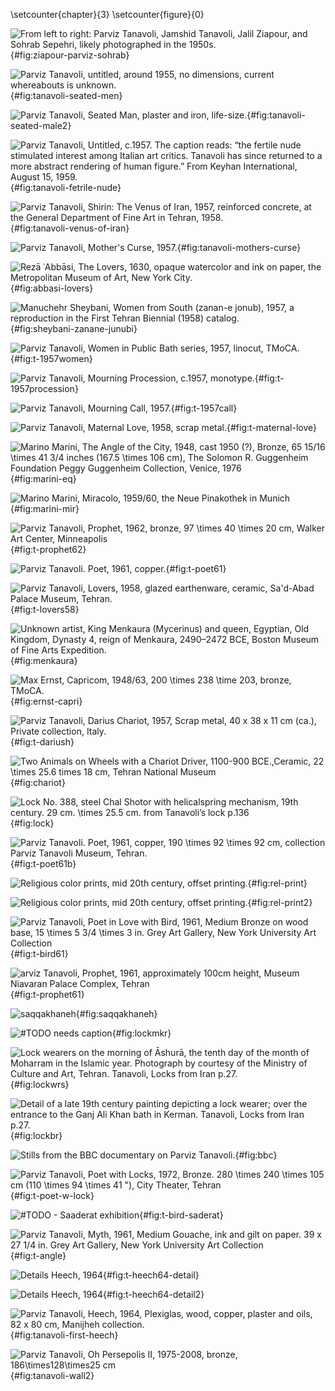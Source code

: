 \setcounter{chapter}{3} 
\setcounter{figure}{0}

![From left to right: Parviz Tanavoli, Jamshid Tanavoli, Jalil Ziapour, and Sohrab Sepehri, likely photographed in the 1950s.](ziapour-parviz-sohrab.png){#fig:ziapour-parviz-sohrab}

![Parviz Tanavoli, untitled, around 1955, no dimensions, current whereabouts is unknown.](tanavoli-seated-men.png){#fig:tanavoli-seated-men}

![Parviz Tanavoli, *Seated Man*, plaster and iron, life-size.](tanavoli-seated-man2.png){#fig:tanavoli-seated-male2}

![Parviz Tanavoli, Untitled, c.1957. The caption reads: “the fertile nude stimulated interest among Italian art critics. Tanavoli has since returned to a more abstract rendering of human figure.” From Keyhan International, August 15, 1959.](parviz-fertile-nude.png){#fig:tanavoli-fetrile-nude}

![Parviz Tanavoli, *Shirin: The Venus of Iran*, 1957, reinforced concrete, at the General Department of Fine Art in Tehran, 1958.](tanavoli-venus-of-iran.png){#fig:tanavoli-venus-of-iran}

![Parviz Tanavoli, *Mother's Curse*, 1957.](tanavoli-mother-curse.png){#fig:tanavoli-mothers-curse}

![Rezā ʿAbbāsi, *The Lovers*, 1630, opaque watercolor and ink on paper, the Metropolitan Museum of Art, New York City.](abbasi-lovers.png){#fig:abbasi-lovers}

![Manuchehr Sheybani, *Women from South (zanan-e jonub)*, 1957, a reproduction in the First Tehran Biennial (1958) catalog.](Picture1.png){#fig:sheybani-zanane-junubi}

![Parviz Tanavoli, *Women in Public Bath* series, 1957, linocut, TMoCA.](women.png){#fig:t-1957women}

![Parviz Tanavoli, *Mourning Procession*, c.1957, monotype.](procession.png){#fig:t-1957procession}

![Parviz Tanavoli, *Mourning Call*, 1957.](tanavoli-akhund.png){#fig:t-1957call}

![Parviz Tanavoli, *Maternal Love*, 1958, scrap metal.](tanavoli_ahu.png){#fig:t-maternal-love}

![Marino Marini, The Angle of the City, 1948, cast 1950 (?), Bronze, $65 15/16 \times 41 3/4 inches (167.5 \times 106 cm)$, The Solomon R. Guggenheim Foundation Peggy Guggenheim Collection, Venice, 1976](marini-eq.png){#fig:marini-eq}

![Marino Marini, *Miracolo*, 1959/60, the Neue Pinakothek in Munich](MariniMiracolo.jpg){#fig:marini-mir}

![Parviz Tanavoli, *Prophet*, 1962, bronze, $97 \times 40 \times 20 cm$, Walker Art Center, Minneapolis](prophet.jpg){#fig:t-prophet62}

![Parviz Tanavoli. *Poet*, 1961, copper.](20230714145909.png){#fig:t-poet61}

![Parviz Tanavoli, *Lovers*, 1958, glazed earthenware, ceramic, Sa'd-Abad Palace Museum, Tehran.](20230721130127.png){#fig:t-lovers58}

![Unknown artist, King Menkaura (Mycerinus) and queen, Egyptian, Old Kingdom, Dynasty 4, reign of Menkaura, 2490–2472 BCE, Boston Museum of Fine Arts Expedition.](SC227869_1680_0.jpg){#fig:menkaura}

![Max Ernst, *Capricom*, 1948/63, $200 \times 238 \time 203$, bronze, TMoCA.](66_6ec6a809456009f1a58a430b3682adfd_1540210856-1.jpg){#fig:ernst-capri}

![Parviz Tanavoli, *Darius Chariot*, 1957, Scrap metal, 40 x 38 x 11 cm (ca.), Private collection, Italy.](2-025.jpg){#fig:t-dariush}

![Two Animals on Wheels with a Chariot Driver, 1100-900 BCE.,Ceramic, $22 \times 25.6 times 18 cm$, Tehran National Museum](20230709100640.png){#fig:chariot}

![Lock No. 388, steel Chal Shotor with helicalspring mechanism, 19th century. $29 cm. \times 25.5 cm$. from Tanavoli’s lock p.136](lock.png){#fig:lock}

![Parviz Tanavoli. *Poet*, 1961, copper, $190 \times 92 \times 92 cm$, collection Parviz Tanavoli Museum, Tehran.](20230712195811.png){#fig:t-poet61b}

![Religious color prints, mid 20th century, offset printing.](20230721124432.png){#fig:rel-print}

![Religious color prints, mid 20th century, offset printing.](20230721124656.png){#fig:rel-print2}

![Parviz Tanavoli, *Poet in Love with Bird*, 1961, Medium Bronze on wood base, $15 \times 5 3/4 \times 3 in$. Grey Art Gallery, New York University Art Collection](125_17g1975.42-tanavoli,-parviz.jpg){#fig:t-bird61}

![arviz Tanavoli, Prophet, 1961, approximately 100cm height, Museum Niavaran Palace Complex, Tehran](20230712202448.png){#fig:t-prophet61}

![saqqakhaneh](saqqakhaneh.png){#fig:saqqakhaneh}

![#TODO needs caption](20230416181336.png){#fig:lockmkr}

![Lock wearers on the morning of *Āshurā*, the tenth day of the month of *Moharram* in the Islamic year. Photograph by courtesy of the Ministry of Culture and Art, Tehran. Tanavoli, *Locks from Iran* p.27.](image.jpg){#fig:lockwrs}

![Detail of a late 19th century painting depicting a lock wearer; over the entrance to the Ganj Ali Khan bath in Kerman. Tanavoli, *Locks from Iran* p.27.](a-lock-bearer.png){#fig:lockbr}


![Stills from the BBC documentary on Parviz Tanavoli.](stillsBBC.png){#fig:bbc}

![Parviz Tanavoli, Poet with Locks, 1972, Bronze. $280 \times 240 \times 105 cm (110 \times 94 \times 41 ")$, City Theater, Tehran](20230416203536.png){#fig:t-poet-w-lock}

![#TODO - Saaderat exhibition](20230822143143.png){#fig:t-bird-saderat}

![Parviz Tanavoli, Myth, 1961, Medium Gouache, ink and gilt on paper. 39 x 27 1/4 in. Grey Art Gallery, New York University Art Collection](20220707010237.png){#fig:t-angle}

![Details *Heech*, 1964](tanavoli-heech-hands.png){#fig:t-heech64-detail}

![Details *Heech*, 1964](tanavoli-heech-neon.png){#fig:t-heech64-detail2}

![Parviz Tanavoli, Heech, 1964, Plexiglas, wood, copper, plaster and oils, 82 x 80 cm, Manijheh collection.](tanavoli-first-heech.png){#fig:tanavoli-first-heech}

![Parviz Tanavoli, *Oh Persepolis II*, 1975-2008, bronze, $186\times128\times25$ cm](tanavoli-wall-p2.png){#fig:tanavoli-wall2}


